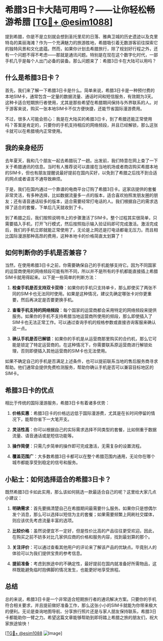 # 希腊3日卡大陆可用吗？——让你轻松畅游希腊 [[TG💪+ @esim1088](https://t.me/s/esim1088)]

提到希腊，你是不是立刻就会想到圣托里尼的日落、雅典卫城的历史遗迹以及克里特岛的美丽海滩？作为一个充满魅力的旅游胜地，希腊吸引着无数游客前往探索它的独特风景和文化底蕴。然而，如果你计划去希腊旅行，除了规划好行程之外，还有一个问题不得不考虑——那就是通讯问题。特别是在现在这个数字化时代，一部手机几乎是每个人出门必备的装备。那么问题来了：希腊3日卡在大陆可以用吗？

## 什么是希腊3日卡？

首先，我们来了解一下希腊3日卡是什么。简单来说，希腊3日卡是一种预付费的本地SIM卡，通常包含一定量的数据流量、通话时间和短信服务，有效期为3天。这种卡适合短期旅行者使用，尤其是那些希望在希腊期间保持与外界联系的人。对于游客来说，购买一张本地SIM卡不仅方便快捷，还能节省国际漫游费用。

不过，很多人可能会担心：我是在大陆买的希腊3日卡，到了希腊还能正常使用吗？答案是肯定的，只要你的手机支持相应的网络频段，并且已经解锁，那么这张卡就可以在希腊境内正常使用。

## 我的亲身经历

去年夏天，我和几个朋友一起去希腊玩了一趟。出发前，我们特意在网上查了一下关于希腊通讯的信息。当时有人推荐说可以直接在当地机场或者商店购买希腊本地的SIM卡，但也有朋友提醒说最好提前在国内买好，以免到了希腊之后找不到合适的网点或者语言不通导致麻烦。

于是，我们在国内通过一个靠谱的电商平台订购了希腊3日卡。这家店提供的套餐非常灵活，有多种选择，比如数据流量多一点的版本，适合喜欢拍照发朋友圈的朋友；还有语音通话较多的版本，适合需要经常打电话的人。我们根据自己的需求选择了适合的套餐，下单后几天就收到了卡。

到了希腊之后，我们按照说明书上的步骤激活了SIM卡。整个过程其实很简单，只需要插入手机，打开飞行模式，然后按照指示输入验证码即可完成激活。激活完成后，我们的手机立即就能正常使用了，无论是上网还是打电话都毫无压力。而且相比国际漫游那种高昂的费用，这种本地卡的价格简直太划算了！

## 如何判断你的手机是否兼容？

当然，在使用希腊3日卡之前，你需要确保自己的手机能够支持它。因为不同国家的运营商使用的网络频段可能有所不同，所以并不是所有的手机都能直接插上希腊SIM卡就用得起来。以下是一些简单的判断方法：

1. **检查手机是否支持双卡双待**：如果你的手机只支持单卡，那么即使买了两张不同的SIM卡也无法同时使用。如果是这种情况，建议先确定哪张卡对你更重要，然后再决定是否要更换手机。

2. **查看手机支持的网络频段**：每个国家的运营商都会采用特定的网络频段来提供服务。如果你的手机不支持希腊当地运营商所使用的频段，那么即使插入了SIM卡也无法正常工作。可以通过查询手机的规格参数或直接咨询客服来确认这一点。

3. **确认手机是否已解锁**：如果你的手机是从运营商那里购买的合约机，那么它可能是锁定了特定运营商的。在这种情况下，你需要联系原运营商进行解锁处理，否则即便插入其他运营商的SIM卡也无法使用。

如果不确定自己的手机是否满足上述条件，也可以提前联系当地的售后服务商寻求帮助。他们通常会提供免费检测服务，帮助你确认手机是否可以兼容目标地区的SIM卡。

## 希腊3日卡的优点

相比于传统的国际漫游服务，希腊3日卡有着诸多优势：

1. **价格实惠**：希腊3日卡的价格远远低于国际漫游费，尤其是在长时间停留的情况下，能帮你省下一大笔开支。
   
2. **灵活性高**：你可以根据自己的实际需求选择不同类型的套餐，比如侧重于数据流量、语音通话或是短信功能等。

3. **操作简便**：只需几步简单的操作即可完成激活，无需复杂的设置流程。

4. **覆盖范围广**：大多数希腊3日卡都可以在整个希腊范围内通用，无论你在哪个城市都能享受到稳定的信号和服务。

## 小贴士：如何选择适合的希腊3日卡？

既然希腊3日卡如此实用，那么该如何挑选一款最适合自己的呢？这里给大家几点小建议：

1. **明确需求**：首先要搞清楚自己在希腊期间最需要什么服务。如果你只是想偶尔发个消息，那么可以选择以短信为主的套餐；如果需要频繁上网刷社交媒体，则应该优先考虑流量丰富的选项。

2. **比较价格**：虽然说便宜不一定好，但是性价比高的产品往往更受欢迎。因此，在购买之前不妨多对比几家供应商的价格和服务内容，找到最划算的那个。

3. **关注评价**：可以通过查看其他用户的评论来了解该产品的优缺点。毕竟别人的体验可以为我们提供宝贵的参考信息。

4. **提前准备**：考虑到旅途中的不确定性，最好提前在国内就准备好所需物品，这样既能避免临时抱佛脚的情况发生，也能更好地享受旅程。

## 总结

总的来说，希腊3日卡是一个非常适合短期旅行者的通讯解决方案。只要你的手机符合相关要求，并且提前做好准备工作，那么这张小小的SIM卡就能为你带来极大的便利。无论是查询地图导航、分享旅行照片还是与家人朋友保持联系，希腊3日卡都能助你一臂之力。希望这篇文章能够帮助到即将踏上希腊之旅的朋友们，祝大家旅途愉快！

[[TG💪+ @esim1088](https://t.me/s/esim1088) ![Image](https://i.postimg.cc/4NQfJmqS/Snipaste-2025-05-13-00-14-12.png)]